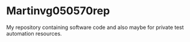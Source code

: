 # Martinvg050570rep
My repository containing software code and also maybe for private test automation resources. 
